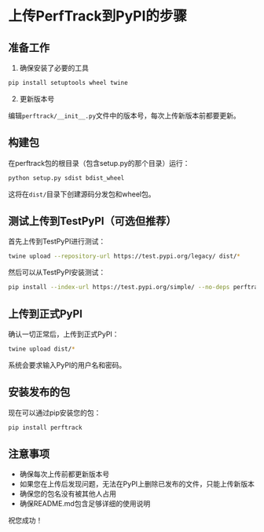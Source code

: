 # 上传PerfTrack到PyPI的步骤

## 准备工作

1. 确保安装了必要的工具

```bash
pip install setuptools wheel twine
```

2. 更新版本号

编辑`perftrack/__init__.py`文件中的版本号，每次上传新版本前都要更新。

## 构建包

在perftrack包的根目录（包含setup.py的那个目录）运行：

```bash
python setup.py sdist bdist_wheel
```

这将在`dist/`目录下创建源码分发包和wheel包。

## 测试上传到TestPyPI（可选但推荐）

首先上传到TestPyPI进行测试：

```bash
twine upload --repository-url https://test.pypi.org/legacy/ dist/*
```

然后可以从TestPyPI安装测试：

```bash
pip install --index-url https://test.pypi.org/simple/ --no-deps perftrack
```

## 上传到正式PyPI

确认一切正常后，上传到正式PyPI：

```bash
twine upload dist/*
```

系统会要求输入PyPI的用户名和密码。

## 安装发布的包

现在可以通过pip安装您的包：

```bash
pip install perftrack
```

## 注意事项

- 确保每次上传前都更新版本号
- 如果您在上传后发现问题，无法在PyPI上删除已发布的文件，只能上传新版本
- 确保您的包名没有被其他人占用
- 确保README.md包含足够详细的使用说明

祝您成功！ 